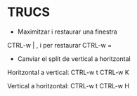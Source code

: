 # TRUCS
- Maximitzar i restaurar una finestra

CTRL-w |   ,  i per restaurar CTRL-w =

- Canviar el split de vertical a horitzontal

Horitzontal a vertical: CTRL-w t CTRL-w K

Vertical a horitzontal: CTRL-w t CTRL-w H
